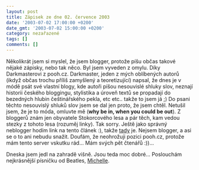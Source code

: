 ```yaml
---
layout: post
title: Zápisek ze dne 02. července 2003
date: '2003-07-02 17:00:00 +0200'
date_gmt: '2003-07-02 15:00:00 +0200'
category: nezařazené
tags: []
comments: []
---
```

<p>Několikrát jsem si myslel, že jsem blogger, protože píšu občas takové nějaké  zápisky, nebo tak něco. Byl jsem vyveden z omylu. Díky Darkmasterovi z pooh.cz.  Darkmaster, jeden z mých oblíbených autorů (ikdyž občas trochu příliš zamyšlený  a teoretizující) napsal, že dnes je v módě psát své vlastní blogy, kde autoři  píšou nesouvislé shluky slov, neznají historii českého bloggingu, stylistika a  úroveň textů se propadají do bezedných hlubin češtinářského pekla, etc etc..  takže to jsem já ;) Do psani těchto nesouvislý shluků slov jsem se dal jen proto, že  jsem chtěl. Netušil jsem, že je to móda, omluvte mě (<span style="font-weight:bold">why be in,  when you could be out</span>). Z bloggerů znám jen obyvatele Stokorcového lesa a pár  těch, kam vedou stezky z tohoto lesa (rozuměj linky). Tak sorry. Ještě jako správný  neblogger hodím link na tento článek :), takže <a  href="http://www.pooh.cz/a.asp?a=2005090&amp;db=" target="_blank">tady</a> je. Nejsem  blogger, a asi se o to ani nebudu snažit. Doufám, že neohrožuji pozici pooh.cz,  protože mám tento server vskutku rád... Mám svých pět čtenářů :))...</p>
<p>Dneska jsem jedl na zahradě višně. Jsou teda moc dobré... Poslouchám  nejkrásnější písničku od Beatles, <a href="art.php?a=beatles.htm">Michelle</a>.</p>
